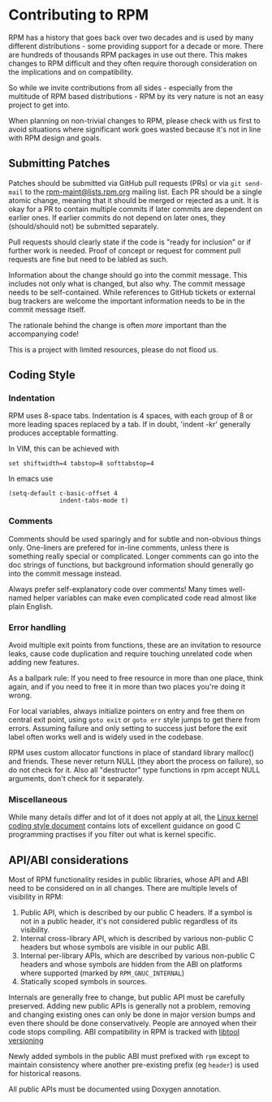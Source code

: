 # Contributing to RPM

RPM has a history that goes back over two decades and is used by many
different distributions - some providing support for a decade or
more. There are hundreds of thousands RPM packages in use out
there. This makes changes to RPM difficult and they often require thorough
consideration on the implications and on compatibility.

So while we invite contributions from all sides - especially from the
multitude of RPM based distributions - RPM by its very nature is not an
easy project to get into.

When planning on non-trivial changes to RPM, please check with us first to
avoid situations where significant work goes wasted because it's not in
line with RPM design and goals.

## Submitting Patches

Patches should be submitted via GitHub pull requests (PRs) or via `git
send-mail` to the rpm-maint@lists.rpm.org mailing list.  Each PR should be a
single atomic change, meaning that it should be merged or rejected as a unit.
It is okay for a PR to contain multiple commits if later commits are dependent
on earlier ones.  If earlier commits do not depend on later ones, they
(should/should not) be submitted separately.

Pull requests should clearly state if the code is "ready for
inclusion" or if further work is needed. Proof of concept or request
for comment pull requests are fine but need to be labled as such.

Information about the change should go into the commit message. This
includes not only what is changed, but also why. The commit message needs to
be self-contained. While references to GitHub tickets or external bug
trackers are welcome the important information needs to be in
the commit message itself.

The rationale behind the change is often *more* important than the
accompanying code!

This is a project with limited resources, please do not flood us.

## Coding Style

### Indentation

RPM uses 8-space tabs.  Indentation is 4 spaces, with each group of 8 or more
leading spaces replaced by a tab. If in doubt, 'indent -kr' generally
produces acceptable formatting.

In VIM, this can be achieved with

```vim
set shiftwidth=4 tabstop=8 softtabstop=4
```

In emacs use
```
(setq-default c-basic-offset 4
              indent-tabs-mode t)

```

### Comments

Comments should be used sparingly and for subtle and
non-obvious things only.  One-liners are prefered for in-line comments,
unless there is something really special or complicated. Longer
comments can go into the doc strings of functions, but background
information should generally go into the commit message instead.

Always prefer self-explanatory code over comments! Many times well-named
helper variables can make even complicated code read almost like plain
English.

### Error handling

Avoid multiple exit points from functions, these are an invitation to
resource leaks, cause code duplication and require touching unrelated
code when adding new features.

As a ballpark rule: If you need to free resource in more than one place,
think again, and if you need to free it in more than two places you're
doing it wrong.

For local variables, always initialize pointers on entry and free them
on central exit point, using `goto exit` or `goto err` style jumps to get
there from errors. Assuming failure and only setting to success just
before the exit label often works well and is widely used in the codebase.

RPM uses custom allocator functions in place of standard library malloc()
and friends. These never return NULL (they abort the process on failure),
so do not check for it. Also all "destructor" type functions in rpm accept
NULL arguments, don't check for it separately.

### Miscellaneous

While many details differ and lot of it does not apply at all, the
[Linux kernel coding style document](https://www.kernel.org/doc/html/latest/process/coding-style.html)
contains lots of excellent guidance on good C programming practises if you
filter out what is kernel specific.

## API/ABI considerations

Most of RPM functionality resides in public libraries, whose API and ABI
need to be considered on in all changes. There are multiple levels of
visibility in RPM:

1. Public API, which is described by our public C headers. If a symbol
   is not in a public header, it's not considered public regardless of
   its visibility.
2. Internal cross-library API, which is described by various non-public C
   headers but whose symbols are visible in our public ABI.
3. Internal per-library APIs, which are described by various non-public
   C headers and whose symbols are hidden from the ABI on platforms
   where supported (marked by `RPM_GNUC_INTERNAL`)
4. Statically scoped symbols in sources.

Internals are generally free to change, but public API must be carefully
preserved. Adding new public APIs is generally not a problem, removing
and changing existing ones can only be done in major version bumps and
even there should be done conservatively. People are annoyed when their
code stops compiling. ABI compatibility in RPM is tracked with
[libtool versioning](https://www.gnu.org/software/libtool/manual/html_node/Libtool-versioning.html)

Newly added symbols in the public ABI must prefixed with `rpm` except to
maintain consistency where another pre-existing prefix (eg `header`) is
used for historical reasons.

All public APIs must be documented using Doxygen annotation.
